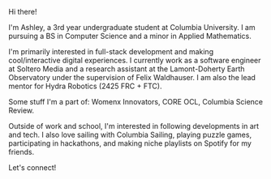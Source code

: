 Hi there! 

I'm Ashley, a 3rd year undergraduate student at Columbia University. I am pursuing a BS in Computer Science and a minor in Applied Mathematics.

I'm primarily interested in full-stack development and making cool/interactive digital experiences. I currently work as a software engineer at Soltero Media and a research assistant at the Lamont-Doherty Earth Observatory under the supervision of Felix Waldhauser. I am also the lead mentor for Hydra Robotics (2425 FRC + FTC).

Some stuff I'm a part of: Womenx Innovators, CORE OCL, Columbia Science Review.

Outside of work and school, I'm interested in following developments in art and tech. I also love sailing with Columbia Sailing, playing puzzle games, participating in hackathons, and making niche playlists on Spotify for my friends.

Let's connect!
